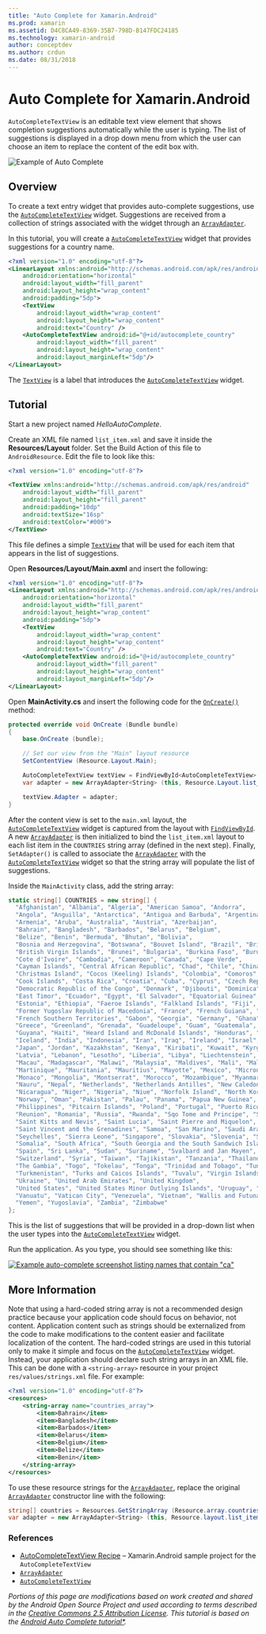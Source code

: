 ```yaml
---
title: "Auto Complete for Xamarin.Android"
ms.prod: xamarin
ms.assetid: D4C8CA49-8369-35B7-798D-B147FDC24185
ms.technology: xamarin-android
author: conceptdev
ms.author: crdun
ms.date: 08/31/2018
---
```


# Auto Complete for Xamarin.Android

`AutoCompleteTextView` is an editable text view element that shows
completion suggestions automatically while the user is typing. The list
of suggestions is displayed in a drop down menu from which the user can
choose an item to replace the content of the edit box with.

![Example of Auto Complete](images/auto-complete.png)

## Overview

To create a text entry widget that provides auto-complete suggestions,
use the
[`AutoCompleteTextView`](xref:Android.Widget.AutoCompleteTextView)
widget. Suggestions are received from a collection of strings
associated with the widget through an
[`ArrayAdapter`](xref:Android.Widget.ArrayAdapter).

In this tutorial, you will create a
[`AutoCompleteTextView`](xref:Android.Widget.AutoCompleteTextView)
widget that provides suggestions for a country name.

```xml
<?xml version="1.0" encoding="utf-8"?>
<LinearLayout xmlns:android="http://schemas.android.com/apk/res/android"
    android:orientation="horizontal"
    android:layout_width="fill_parent"
    android:layout_height="wrap_content"
    android:padding="5dp">
    <TextView
        android:layout_width="wrap_content"
        android:layout_height="wrap_content"
        android:text="Country" />
    <AutoCompleteTextView android:id="@+id/autocomplete_country"
        android:layout_width="fill_parent"
        android:layout_height="wrap_content"
        android:layout_marginLeft="5dp"/>
</LinearLayout>
```

The [`TextView`](xref:Android.Widget.TextView)
is a label that introduces the
[`AutoCompleteTextView`](xref:Android.Widget.AutoCompleteTextView)
widget.

## Tutorial

Start a new project named *HelloAutoComplete*.

Create an XML file named `list_item.xml` and save it inside the
**Resources/Layout** folder. Set the Build Action of this file to
`AndroidResource`. Edit the file to look like this:

```xml
<?xml version="1.0" encoding="utf-8"?>

<TextView xmlns:android="http://schemas.android.com/apk/res/android"
    android:layout_width="fill_parent"
    android:layout_height="fill_parent"
    android:padding="10dp"
    android:textSize="16sp"
    android:textColor="#000">
</TextView> 
```

This file defines a simple
[`TextView`](xref:Android.Widget.TextView) that will be used for
each item that appears in the list of suggestions.

Open **Resources/Layout/Main.axml** and insert the following:

```xml
<?xml version="1.0" encoding="utf-8"?>
<LinearLayout xmlns:android="http://schemas.android.com/apk/res/android"
    android:orientation="horizontal"
    android:layout_width="fill_parent"
    android:layout_height="wrap_content"
    android:padding="5dp">
    <TextView
        android:layout_width="wrap_content"
        android:layout_height="wrap_content"
        android:text="Country" />
    <AutoCompleteTextView android:id="@+id/autocomplete_country"
        android:layout_width="fill_parent"
        android:layout_height="wrap_content"
        android:layout_marginLeft="5dp"/>
</LinearLayout>
```

Open **MainActivity.cs** and insert the following code for the
[`OnCreate()`](xref:Android.App.Activity.OnCreate*)
method:

```csharp
protected override void OnCreate (Bundle bundle)
{
    base.OnCreate (bundle);

    // Set our view from the "Main" layout resource
    SetContentView (Resource.Layout.Main);

    AutoCompleteTextView textView = FindViewById<AutoCompleteTextView> (Resource.Id.autocomplete_country);
    var adapter = new ArrayAdapter<String> (this, Resource.Layout.list_item, COUNTRIES);

    textView.Adapter = adapter;
}
```

After the content view is set to the `main.xml` layout, the
[`AutoCompleteTextView`](xref:Android.Widget.AutoCompleteTextView)
widget is captured from the layout with
[`FindViewById`](xref:Android.App.Activity.FindViewById*). A new
[`ArrayAdapter`](xref:Android.Widget.ArrayAdapter) is then
initialized to bind the `list_item.xml` layout to each list item in the
`COUNTRIES` string array (defined in the next step). Finally,
`SetAdapter()` is called to associate the
[`ArrayAdapter`](xref:Android.Widget.ArrayAdapter) with the
[`AutoCompleteTextView`](xref:Android.Widget.AutoCompleteTextView)
widget so that the string array will populate the list of suggestions.

Inside the `MainActivity` class, add the string array:

```csharp
static string[] COUNTRIES = new string[] {
  "Afghanistan", "Albania", "Algeria", "American Samoa", "Andorra",
  "Angola", "Anguilla", "Antarctica", "Antigua and Barbuda", "Argentina",
  "Armenia", "Aruba", "Australia", "Austria", "Azerbaijan",
  "Bahrain", "Bangladesh", "Barbados", "Belarus", "Belgium",
  "Belize", "Benin", "Bermuda", "Bhutan", "Bolivia",
  "Bosnia and Herzegovina", "Botswana", "Bouvet Island", "Brazil", "British Indian Ocean Territory",
  "British Virgin Islands", "Brunei", "Bulgaria", "Burkina Faso", "Burundi",
  "Cote d'Ivoire", "Cambodia", "Cameroon", "Canada", "Cape Verde",
  "Cayman Islands", "Central African Republic", "Chad", "Chile", "China",
  "Christmas Island", "Cocos (Keeling) Islands", "Colombia", "Comoros", "Congo",
  "Cook Islands", "Costa Rica", "Croatia", "Cuba", "Cyprus", "Czech Republic",
  "Democratic Republic of the Congo", "Denmark", "Djibouti", "Dominica", "Dominican Republic",
  "East Timor", "Ecuador", "Egypt", "El Salvador", "Equatorial Guinea", "Eritrea",
  "Estonia", "Ethiopia", "Faeroe Islands", "Falkland Islands", "Fiji", "Finland",
  "Former Yugoslav Republic of Macedonia", "France", "French Guiana", "French Polynesia",
  "French Southern Territories", "Gabon", "Georgia", "Germany", "Ghana", "Gibraltar",
  "Greece", "Greenland", "Grenada", "Guadeloupe", "Guam", "Guatemala", "Guinea", "Guinea-Bissau",
  "Guyana", "Haiti", "Heard Island and McDonald Islands", "Honduras", "Hong Kong", "Hungary",
  "Iceland", "India", "Indonesia", "Iran", "Iraq", "Ireland", "Israel", "Italy", "Jamaica",
  "Japan", "Jordan", "Kazakhstan", "Kenya", "Kiribati", "Kuwait", "Kyrgyzstan", "Laos",
  "Latvia", "Lebanon", "Lesotho", "Liberia", "Libya", "Liechtenstein", "Lithuania", "Luxembourg",
  "Macau", "Madagascar", "Malawi", "Malaysia", "Maldives", "Mali", "Malta", "Marshall Islands",
  "Martinique", "Mauritania", "Mauritius", "Mayotte", "Mexico", "Micronesia", "Moldova",
  "Monaco", "Mongolia", "Montserrat", "Morocco", "Mozambique", "Myanmar", "Namibia",
  "Nauru", "Nepal", "Netherlands", "Netherlands Antilles", "New Caledonia", "New Zealand",
  "Nicaragua", "Niger", "Nigeria", "Niue", "Norfolk Island", "North Korea", "Northern Marianas",
  "Norway", "Oman", "Pakistan", "Palau", "Panama", "Papua New Guinea", "Paraguay", "Peru",
  "Philippines", "Pitcairn Islands", "Poland", "Portugal", "Puerto Rico", "Qatar",
  "Reunion", "Romania", "Russia", "Rwanda", "Sqo Tome and Principe", "Saint Helena",
  "Saint Kitts and Nevis", "Saint Lucia", "Saint Pierre and Miquelon",
  "Saint Vincent and the Grenadines", "Samoa", "San Marino", "Saudi Arabia", "Senegal",
  "Seychelles", "Sierra Leone", "Singapore", "Slovakia", "Slovenia", "Solomon Islands",
  "Somalia", "South Africa", "South Georgia and the South Sandwich Islands", "South Korea",
  "Spain", "Sri Lanka", "Sudan", "Suriname", "Svalbard and Jan Mayen", "Swaziland", "Sweden",
  "Switzerland", "Syria", "Taiwan", "Tajikistan", "Tanzania", "Thailand", "The Bahamas",
  "The Gambia", "Togo", "Tokelau", "Tonga", "Trinidad and Tobago", "Tunisia", "Turkey",
  "Turkmenistan", "Turks and Caicos Islands", "Tuvalu", "Virgin Islands", "Uganda",
  "Ukraine", "United Arab Emirates", "United Kingdom",
  "United States", "United States Minor Outlying Islands", "Uruguay", "Uzbekistan",
  "Vanuatu", "Vatican City", "Venezuela", "Vietnam", "Wallis and Futuna", "Western Sahara",
  "Yemen", "Yugoslavia", "Zambia", "Zimbabwe"
};
```

This is the list of suggestions that will be provided in a drop-down
list when the user types into the
[`AutoCompleteTextView`](xref:Android.Widget.AutoCompleteTextView)
widget.

Run the application. As you type, you should see something like this:

[![Example auto-complete screenshot listing names that contain "ca"](auto-complete-images/helloautocomplete.png)](auto-complete-images/helloautocomplete.png#lightbox)

## More Information

Note that using a hard-coded string array is not a recommended design
practice because your application code should focus on behavior, not
content. Application content such as strings should be externalized
from the code to make modifications to the content easier and
facilitate localization of the content. The hard-coded strings are used
in this tutorial only to make it simple and focus on the
[`AutoCompleteTextView`](xref:Android.Widget.AutoCompleteTextView)
widget. Instead, your application should declare such string arrays in
an XML file. This can be done with a `<string-array>` resource in your
project `res/values/strings.xml` file. For example:

```xml
<?xml version="1.0" encoding="utf-8"?>
<resources>
    <string-array name="countries_array">
        <item>Bahrain</item>
        <item>Bangladesh</item>
        <item>Barbados</item>
        <item>Belarus</item>
        <item>Belgium</item>
        <item>Belize</item>
        <item>Benin</item>
    </string-array>
</resources>
```

To use these resource strings for the
[`ArrayAdapter`](xref:Android.Widget.ArrayAdapter),
replace the original
[`ArrayAdapter`](xref:Android.Widget.ArrayAdapter)
constructor line with the following:

```csharp
string[] countries = Resources.GetStringArray (Resource.array.countries_array);
var adapter = new ArrayAdapter<String> (this, Resource.layout.list_item, countries);
```

### References

- [AutoCompleteTextView Recipe](https://github.com/xamarin/recipes/tree/master/Recipes/android/controls/autocomplete_text_view/add_an_autocomplete_text_input) &ndash; Xamarin.Android sample project for the `AutoCompleteTextView`
- [`ArrayAdapter`](xref:Android.Widget.ArrayAdapter)
- [`AutoCompleteTextView`](xref:Android.Widget.AutoCompleteTextView)

_Portions of this page are modifications based on work created and shared by the Android Open Source Project and used according to terms described in the
[Creative Commons 2.5 Attribution License](http://creativecommons.org/licenses/by/2.5/).
This tutorial is based on the
[Android Auto Complete tutorial*](https://developer.android.com/resources/tutorials/views/hello-autocomplete.html)._
